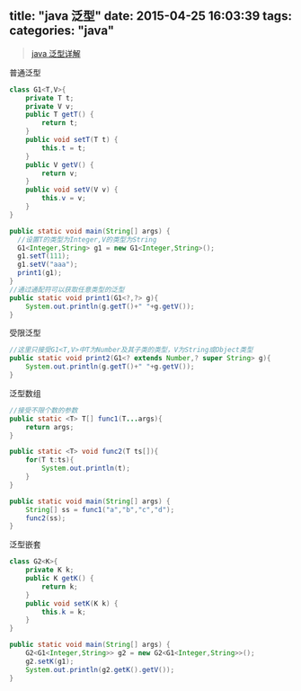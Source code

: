 title: "java 泛型"
date: 2015-04-25 16:03:39
tags:
categories: "java"
---

> [java 泛型详解](http://lichaozhangobj.iteye.com/blog/476911)

普通泛型
```java
class G1<T,V>{
	private T t;
	private V v;
	public T getT() {
		return t;
	}
	public void setT(T t) {
		this.t = t;
	}
	public V getV() {
		return v;
	}
	public void setV(V v) {
		this.v = v;
	}
}

public static void main(String[] args) {
  //设置T的类型为Integer,V的类型为String
  G1<Integer,String> g1 = new G1<Integer,String>();
  g1.setT(111);
  g1.setV("aaa");
  print1(g1);
}
//通过通配符可以获取任意类型的泛型
public static void print1(G1<?,?> g){
	System.out.println(g.getT()+" "+g.getV());
}
```

受限泛型
```java
//这里只接受G1<T,V>中T为Number及其子类的类型，V为String或Object类型
public static void print2(G1<? extends Number,? super String> g){
	System.out.println(g.getT()+" "+g.getV());
}
```

泛型数组
```java
//接受不限个数的参数
public static <T> T[] func1(T...args){
	return args;
}

public static <T> void func2(T ts[]){
	for(T t:ts){
		System.out.println(t);
	}
}

public static void main(String[] args) {
    String[] ss = func1("a","b","c","d");
	func2(ss);
}
```

泛型嵌套
```java
class G2<K>{
	private K k;
	public K getK() {
		return k;
	}
	public void setK(K k) {
		this.k = k;
	}
}

public static void main(String[] args) {
    G2<G1<Integer,String>> g2 = new G2<G1<Integer,String>>();
	g2.setK(g1);
	System.out.println(g2.getK().getV());
}

```